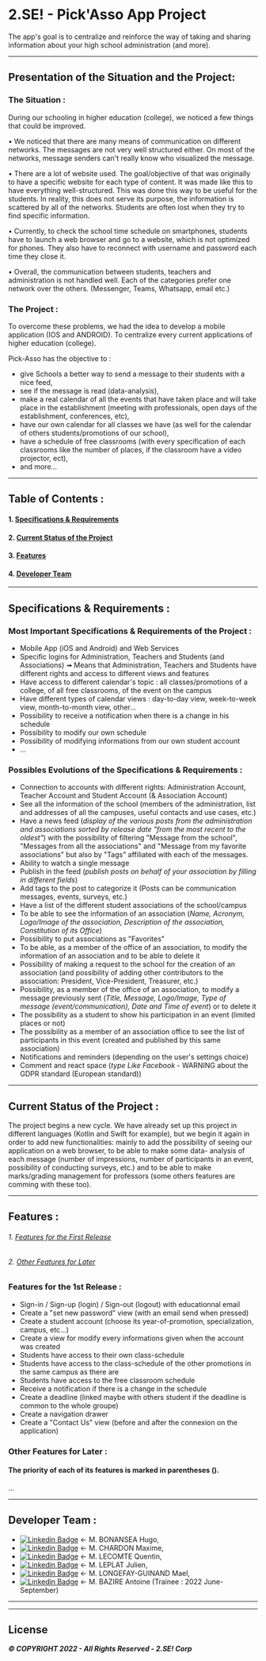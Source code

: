 # 2.SE! - Pick'Asso App Project
The app's goal is to centralize and reinforce the way of taking and sharing information about your high school administration (and more).


<!--
A few resources to get you started if this is your first Flutter project:
- [Lab: Write your first Flutter app](https://docs.flutter.dev/get-started/codelab)
- [Cookbook: Useful Flutter samples](https://docs.flutter.dev/cookbook)
For help getting started with Flutter development, view the [online documentation](https://docs.flutter.dev/), which offers tutorials, samples, guidance on mobile development, and a full API reference.
-->

-------------------------------------

## Presentation of the Situation and the Project:

### The Situation :
During our schooling in higher education (college), we noticed a few things that could be improved.

• We noticed that there are many means of communication on different networks. The messages are not very well structured either. On most of the networks, message senders can't really know who visualized the message.

• There are a lot of website used. The goal/objective of that was originally to have a specific website for each type of content. It was made like this to have everything well-structured. This was done this way to be useful for the students. In reality, this does not serve its purpose, the information is scattered by all of the networks. Students are often lost when they try to find specific information.

• Currently, to check the school time schedule on smartphones, students have to launch a web browser and go to a website, which is not optimized for phones. They also have to reconnect with username and password each time they close it.

• Overall, the communication between students, teachers and administration is not handled well. Each of the categories prefer one network over the others. (Messenger, Teams, Whatsapp, email etc.)


### The Project :
To overcome these problems, we had the idea to develop a mobile application (IOS and ANDROID). To centralize every current applications of higher education (college).

Pick-Asso has the objective to :
- give Schools a better way to send a message to their students with a nice feed,
- see if the message is read (data-analysis),
- make a real calendar of all the events that have taken place and will take place in the establishment (meeting with professionals, open days of the establishment, conferences, etc),
- have our own calendar for all classes we have (as well for the calendar of others students/promotions of our school),
- have a schedule of free classrooms (with every specification of each classrooms like the number of places, if the classroom have a video projector, ect),
- and more...


-------------------------------------



## Table of Contents :
#### 1. [Specifications & Requirements](#specification-and-requirements)
#### 2. [Current Status of the Project](#current-status-project)
#### 3. [Features](#features)
#### 4. [Developer Team](#dev-team)



-------------------------------------



<a name="specification-and-requirements"></a>
## Specifications & Requirements :

### Most Important Specifications & Requirements of the Project :
- Mobile App (iOS and Android) and Web Services
- Specific logins for Administration, Teachers and Students (and Associations) ➟ Means that Administration, Teachers and Students have different rights and access to different views and features
- Have access to different calendar's topic : all classes/promotions of a college, of all free classrooms, of the event on the campus
- Have different types of calendar views : day-to-day view, week-to-week view, month-to-month view, other...
- Possibility to receive a notification when there is a change in his schedule
- Possibility to modify our own schedule
- Possibility of modifying informations from our own student account
- ...

### Possibles Evolutions of the Specifications & Requirements :
- Connection to accounts with different rights: Administration Account, Teacher Account and Student Account (& Association Account)
- See all the information of the school (members of the administration, list and addresses of all the campuses, useful contacts and use cases, etc.)
- Have a news feed (*display of the various posts from the administration and associations sorted by release date "from the most recent to the oldest"*) with the possibility of filtering "Message from the school", "Messages from all the associations" and "Message from my favorite associations" but also by "Tags" affiliated with each of the messages.
- Ability to watch a single message
- Publish in the feed (*publish posts on behalf of your association by filling in different fields*)
- Add tags to the post to categorize it (Posts can be communication messages, events, surveys, etc.)
- Have a list of the different student associations of the school/campus
- To be able to see the information of an association (*Name, Acronym, Logo/Image of the association, Description of the association, Constitution of its Office*)
- Possibility to put associations as "Favorites"
- To be able, as a member of the office of an association, to modify the information of an association and to be able to delete it
- Possibility of making a request to the school for the creation of an association (and possibility of adding other contributors to the association: President, Vice-President, Treasurer, etc.)
- Possibility, as a member of the office of an association, to modify a message previously sent (*Title, Message, Logo/Image, Type of message (event/communication), Date and Time of event*) or to delete it
- The possibility as a student to show his participation in an event (limited places or not)
- The possibility as a member of an association office to see the list of participants in this event (created and published by this same association)
- Notifications and reminders (depending on the user's settings choice)
- Comment and react space (*type Like Facebook* - WARNING about the GDPR standard (European standard))




-------------------------------------



<a name="current-status-project"></a>
## Current Status of the Project :
The project begins a new cycle.
We have already set up this project in different languages (Kotlin and Swift for example), but we begin it again in order to add new functionalities: mainly to add the possibility of seeing our application on a web browser, to be able to make some data- analysis of each message (number of impressions, number of participants in an event, possibility of conducting surveys, etc.) and to be able to make marks/grading management for professors (some others features are comming with these too).



-------------------------------------



<a name="features"></a>
## Features :
###### 1. [Features for the First Release](#features-1st-release)
###### 2. [Other Features for Later](#other-features)



<a name="features-1st-release"></a>
### Features for the 1st Release :
- Sign-in / Sign-up (login) / Sign-out (logout) with educationnal email
- Create a "set new password" view (with an email send when pressed)
- Create a student account (choose its year-of-promotion, specialization, campus, etc...)
- Create a view for modify every informations given when the account was created
- Students have access to their own class-schedule
- Students have access to the class-schedule of the other promotions in the same campus as there are
- Students have access to the free classroom schedule
- Receive a notification if there is a change in the schedule
- Create a deadline (linked maybe with others student if the deadline is common to the whole groupe)
- Create a navigation drawer
- Create a "Contact Us" view (before and after the connexion on the application)



<a name="other-features"></a>
### Other Features for Later :
#### The priority of each of its features is marked in parentheses ().
...



-------------------------------------



<a name="dev-team"></a>
## Developer Team :
- [![Linkedin Badge](https://img.shields.io/badge/LinkedIn-0077B5?style=for-the-badge&logo=linkedin&logoColor=white)](https://www.linkedin.com/in/hugo-bonansea-a284ba18a/) ← M. BONANSEA Hugo,
- [![Linkedin Badge](https://img.shields.io/badge/LinkedIn-0077B5?style=for-the-badge&logo=linkedin&logoColor=white)](https://www.linkedin.com/in/maxime-chardon-4b9846183/) ← M. CHARDON Maxime,
- [![Linkedin Badge](https://img.shields.io/badge/LinkedIn-0077B5?style=for-the-badge&logo=linkedin&logoColor=white)](https://www.linkedin.com/in/quentin-lecomte-542234162/) ← M. LECOMTE Quentin,
- [![Linkedin Badge](https://img.shields.io/badge/LinkedIn-0077B5?style=for-the-badge&logo=linkedin&logoColor=white)](https://www.linkedin.com/in/julien-leplat/) ← M. LEPLAT Julien,
- [![Linkedin Badge](https://img.shields.io/badge/LinkedIn-0077B5?style=for-the-badge&logo=linkedin&logoColor=white)](https://www.linkedin.com/in/mael-longefay-guinand/) ← M. LONGEFAY-GUINAND Mael,
- [![Linkedin Badge](https://img.shields.io/badge/LinkedIn-0077B5?style=for-the-badge&logo=linkedin&logoColor=white)](https://www.linkedin.com/in/antoine-bazire-2b7454233/) ← M. BAZIRE Antoine (Trainee : 2022 June-September)



-------------------------------------
-------------------------------------



## License
***© COPYRIGHT 2022 - All Rights Reserved - 2.SE! Corp***  
